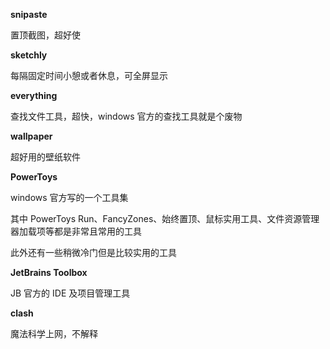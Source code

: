 **snipaste**

置顶截图，超好使

**sketchly**

每隔固定时间小憩或者休息，可全屏显示

**everything**

查找文件工具，超快，windows 官方的查找工具就是个废物

**wallpaper**

超好用的壁纸软件

**PowerToys**

windows 官方写的一个工具集

其中 PowerToys Run、FancyZones、始终置顶、鼠标实用工具、文件资源管理器加载项等都是非常且常用的工具

此外还有一些稍微冷门但是比较实用的工具

**JetBrains Toolbox**

JB 官方的 IDE 及项目管理工具

**clash**

魔法科学上网，不解释

